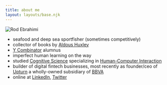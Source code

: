 ```yaml
---
title: about me
layout: layouts/base.njk
---
```


![Rod Ebrahimi](/images/rod-avatar042019.png)

* seafood and deep sea sportfisher (sometimes competitively)
* collector of books by [Aldous Huxley](https://en.wikipedia.org/wiki/Aldous_Huxley)
* [Y Combinator](https://ycombinator.com) alumnus
* imperfect human learning on the way
* studied [Cognitive Science](https://en.wikipedia.org/wiki/Cognitive_science) specializing in [Human-Computer Interaction](https://en.wikipedia.org/wiki/Human%E2%80%93computer_interaction)
* builder of digital fintech businesses, most recently as founder/ceo of [Upturn](https://upturncredit.com) a wholly-owned subsidiary of [BBVA](https://bbvausa.com)
* online at [LinkedIn](https://linkedin.com/in/rodebrahimi), [Twitter](https://twitter.com/innovatebig)
